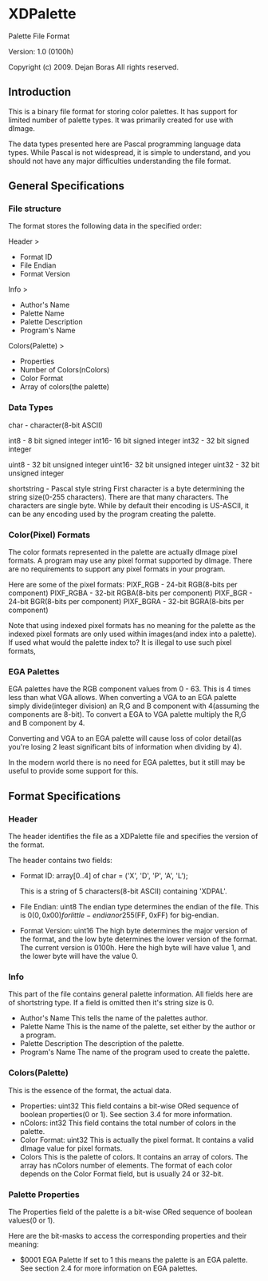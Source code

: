 # XDPalette

Palette File Format

Version: 1.0 (0100h)

Copyright (c) 2009. Dejan Boras
All rights reserved.

## Introduction

   This is a binary file format for storing color palettes. It has support
for limited number of palette types. It was primarily created for use
with dImage.

The data types presented here are Pascal programming language data types.
While Pascal is not widespread, it is simple to understand, and you should
not have any major difficulties understanding the file format.

## General Specifications

### File structure

  The format stores the following data in the specified order:

Header >

- Format ID
- File Endian
- Format Version

Info >

- Author's Name
- Palette Name
- Palette Description
- Program's Name

Colors(Palette) >

- Properties
- Number of Colors(nColors)
- Color Format
- Array of colors(the palette)

### Data Types

 char - character(8-bit ASCII)

 int8 - 8 bit signed integer
 int16- 16 bit signed integer
 int32 - 32 bit signed integer

 uint8 - 32 bit unsigned integer
 uint16- 32 bit unsigned integer
 uint32 - 32 bit unsigned integer

 shortstring - Pascal style string
   First character is a byte determining the string size(0-255
   characters). There are that many characters. The characters are
   single byte. While by default their encoding is US-ASCII, it can be
   any encoding used by the program creating the palette.

### Color(Pixel) Formats

   The color formats represented in the palette are actually dImage pixel
formats. A program may use any pixel format supported by dImage. There are
no requirements to support any pixel formats in your program.

Here are some of the pixel formats:
PIXF_RGB     - 24-bit RGB(8-bits per component)
PIXF_RGBA    - 32-bit RGBA(8-bits per component)
PIXF_BGR     - 24-bit BGR(8-bits per component)
PIXF_BGRA    - 32-bit BGRA(8-bits per component)

Note that using indexed pixel formats has no meaning for the palette as
the indexed pixel formats are only used within images(and index into
a palette). If used what would the palette index to? It is illegal to use
such pixel formats,

### EGA Palettes

   EGA palettes have the RGB component values from 0 - 63. This is 4 times
less than what VGA allows. When converting a VGA to an EGA palette simply
divide(integer division) an R,G and B component with 4(assuming the
components are 8-bit). To convert a EGA to VGA palette multiply the
R,G and B component by 4.

Converting and VGA to an EGA palette will cause loss of color detail(as
you're losing 2 least significant bits of information when dividing by 4).

In the modern world there is no need for EGA palettes, but it still may
be useful to provide some support for this.

## Format Specifications

### Header

   The header identifies the file as a XDPalette file and specifies the
version of the format.

The header contains two fields:

- Format ID: array[0..4] of char = ('X', 'D', 'P', 'A', 'L');

   This is a string of 5 characters(8-bit ASCII) containing 'XDPAL'.
- File Endian: uint8
   The endian type determines the endian of the file. This is 0($0, 0x00)
   for little-endian or 255($FF, 0xFF) for big-endian.
- Format Version: uint16
   The high byte determines the major version of the format, and the low byte
   determines the lower version of the format. The current version is 0100h.
   Here the high byte will have value 1, and the lower byte will have the
   value 0.

### Info

   This part of the file contains general palette information. All fields
here are of shortstring type. If a field is omitted then it's string size
is 0.

- Author's Name
   This tells the name of the palettes author.
- Palette Name
   This is the name of the palette, set either by the author or a program.
- Palette Description
   The description of the palette.
- Program's Name
   The name of the program used to create the palette.

### Colors(Palette)

   This is the essence of the format, the actual data.

- Properties: uint32
   This field contains a bit-wise ORed sequence of boolean
   properties(0 or 1). See section 3.4 for more information.
- nColors: int32
   This field contains the total number of colors in the palette.
- Color Format: uint32
   This is actually the pixel format. It contains a valid dImage value for
   pixel formats.
- Colors
   This is the palette of colors. It contains an array of colors. The array
   has nColors number of elements. The format of each color depends on the
   Color Format field, but is usually 24 or 32-bit.

### Palette Properties

   The Properties field of the palette is a bit-wise ORed sequence of
boolean values(0 or 1).

Here are the bit-masks to access the corresponding properties and their
meaning:

- $0001 EGA Palette
   If set to 1 this means the palette is an EGA palette. See section 2.4
   for more information on EGA palettes.
